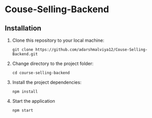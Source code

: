 ﻿# Couse-Selling-Backend

## Installation

1. Clone this repository to your local machine:

   `git clone https://github.com/adarshmalviya12/Couse-Selling-Backend.git`

3. Change directory to the project folder:
   
   `cd course-selling-backend`

4. Install the project dependencies:

    `npm install`
   
6. Start the application
 
    `npm start`
